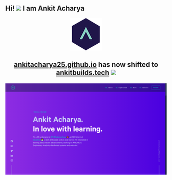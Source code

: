 ## Hi! <img src="https://raw.githubusercontent.com/MartinHeinz/MartinHeinz/master/wave.gif" width="24px"> I am Ankit Acharya<br>
<div align="center">
  <img alt="Logo" src="https://raw.githubusercontent.com/ankitacharya25/ankitacharya25.github.io/main/logo.png" width="100" />
</div>
<h2>
  <p align="center">
    <a href="https://ankitacharya25.github.io" target="_blank">ankitacharya25.github.io</a> has now shifted to <strong><a href="https://ankitbuilds.tech">ankitbuilds.tech</a>         <strong> <img src="https://c.tenor.com/yso9Ncqwm5UAAAAi/click-subscribe.gif" width="20px">
  </p>
</h2>
  
![demo](https://raw.githubusercontent.com/ankitacharya25/ankitacharya25.github.io/main/demo.png)
